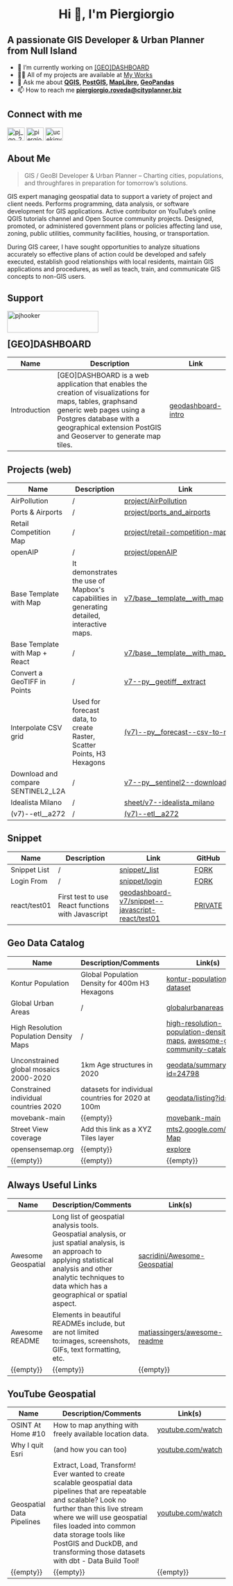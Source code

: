 <h1 align="center">Hi 👋, I'm Piergiorgio</h1>

## A passionate GIS Developer & Urban Planner from Null Island

- 🔭 I’m currently working on [[GEO]DASHBOARD](https://cityplanner.biz/geo-dashboard/geodashboard-intro/)
- 👨‍💻 All of my projects are available at [My Works](https://drive.google.com/file/d/1aOcx2KWQx27OdtYLtqTKky5BpGKAjMpL/view?usp=sharing)
- 💬 Ask me about **[QGIS](https://www.qgis.org/en/site/), [PostGIS](https://postgis.net/), [MapLibre](https://maplibre.org/), [GeoPandas](https://geopandas.org/en/stable/)**
- 📫 How to reach me **piergiorgio.roveda@cityplanner.biz**

## Connect with me

<p align="left">
  <a href="https://x.com/Null_Island_Geo" target="blank"><img align="center" src="https://raw.githubusercontent.com/rahuldkjain/github-profile-readme-generator/master/src/images/icons/Social/twitter.svg" alt="pj_go_2020" height="30" width="40" /></a>
  <a href="https://linkedin.com/in/piergiorgioroveda-gis" target="blank"><img align="center" src="https://raw.githubusercontent.com/rahuldkjain/github-profile-readme-generator/master/src/images/icons/Social/linked-in-alt.svg" alt="piergiorgioroveda-gis" height="30" width="40" /></a>
  <a href="https://www.youtube.com/c/ucekiqyfsotumbptufps3tda" target="blank"><img align="center" src="https://raw.githubusercontent.com/rahuldkjain/github-profile-readme-generator/master/src/images/icons/Social/youtube.svg" alt="ucekiqyfsotumbptufps3tda" height="30" width="40" /></a>
</p>

## About Me

> GIS / GeoBI Developer & Urban Planner – Charting cities, populations, and throughfares in preparation for tomorrow’s solutions.

GIS expert managing geospatial data to support a variety of project and client needs. Performs programming, data analysis, or software development for GIS applications. Active contributor on YouTube’s online QGIS tutorials channel and Open Source community projects. Designed, promoted, or administered government plans or policies affecting land use, zoning, public utilities, community facilities, housing, or transportation. 

During GIS career, I have sought opportunities to analyze situations accurately so effective plans of action could be developed and safely executed, establish good relationships with local residents, maintain GIS applications and procedures, as well as teach, train, and communicate GIS concepts to non-GIS users.

## Support

<p><a href="https://www.buymeacoffee.com/pjhooker"> <img align="left" src="https://cdn.buymeacoffee.com/buttons/v2/default-yellow.png" height="50" width="210" alt="pjhooker" /></a></p>
<br><br>

## [GEO]DASHBOARD

| Name        | Description | Link       |
| ----------- | ----------- | ---------- |
|Introduction|[GEO]DASHBOARD is a web application that enables the creation of visualizations for maps, tables, graphsand generic web pages using a Postgres database with a geographical extension PostGIS and Geoserver to generate map tiles.|[geodashboard-intro](https://cityplanner.biz/geo-dashboard/geodashboard-intro/)|

## Projects (web)

| Name        | Description | Link       | GitHub|
| ----------- | ----------- | ---------- | ---------- |
|AirPollution|/| [project/AirPollution](https://cityplanner.biz/project/AirPollution/) |/|
|Ports & Airports|/| [project/ports_and_airports](https://cityplanner.biz/project/ports_and_airports/) |/|
|Retail Competition Map|/| [project/retail-competition-map](https://cityplanner.biz/project/retail-competition-map/) |/|
|openAIP|/| [project/openAIP](https://cityplanner.biz/project/openAIP/) |/|
|Base Template with Map|It demonstrates the use of Mapbox's capabilities in generating detailed, interactive maps.| [v7/base__template__with_map](https://cityplanner.biz/geodashboard-v7/base__template__with_map/)|[FORK](https://github.com/piergiorgio-roveda/geodashboard-v7--base__template__with_map)|
|Base Template with Map + React|/|[v7/base__template__with_map__react](https://cityplanner.biz/geodashboard-v7/base__template__with_map__react/)|[PRIVATE](doc/private-access.md)|
|Convert a GeoTIFF in Points|/|[v7--py__geotiff__extract](doc/private-access.md)|[PRIVATE](doc/private-access.md)|
|Interpolate CSV grid|Used for forecast data, to create Raster, Scatter Points, H3 Hexagons|[(v7)--py__forecast--csv-to-map](sheet/v7--py__forecast--csv-to-map.md)|[PRIVATE](doc/private-access.md)|
|Download and compare SENTINEL2_L2A|/|[v7--py__sentinel2--download](doc/private-access.md)|[PRIVATE](doc/private-access.md)|
|Idealista Milano|/|[sheet/v7--idealista_milano](sheet/v7--idealista_milano.md)|[PRIVATE](doc/private-access.md)|
|(v7)--etl__a272|/|[(v7)--etl__a272](doc/private-access.md)|[PRIVATE](doc/private-access.md)|

## Snippet

| Name        | Description | Link       | GitHub|
| ----------- | ----------- | ---------- | ---------- |
|Snippet List|/|[snippet/_list](https://cityplanner.biz/geodashboard-v7/snippet/_list/)|[FORK](https://github.com/piergiorgio-roveda/geodashboard-v7--snippet)|
|Login From|/|[snippet/login](https://cityplanner.biz/geodashboard-v7/snippet/login/)|[FORK](https://github.com/piergiorgio-roveda/geodashboard-v7--snippet)|
|react/test01|First test to use React functions with Javascript|[geodashboard-v7/snippet--javascript-react/test01](https://cityplanner.biz/geodashboard-v7/snippet--javascript-react/test01/index.php)|[PRIVATE](doc/private-access.md)|

## Geo Data Catalog

| Name        | Description/Comments | Link(s)       | Tags       |
| ----------- | ----------- | ---------- | ---------- |
|Kontur Population|Global Population Density for 400m H3 Hexagons|[kontur-population-dataset](https://data.humdata.org/dataset/kontur-population-dataset)|population, H3|
|Global Urban Areas|/|[globalurbanareas](https://dataforgood.facebook.com/dfg/tools/globalurbanareas#accessdata)|Urban Area|
|High Resolution Population Density Maps|/|[high-resolution-population-density-maps](https://dataforgood.facebook.com/dfg/tools/high-resolution-population-density-maps), [awesome-gee-community-catalog](https://gee-community-catalog.org/projects/hrsl/)|population|
|Unconstrained global mosaics 2000-2020|1km Age structures in 2020|[geodata/summary?id=24798](https://hub.worldpop.org/geodata/summary?id=24798)|age,sex|
|Constrained individual countries 2020|datasets for individual countries for 2020 at 100m|[geodata/listing?id=87](https://hub.worldpop.org/geodata/listing?id=87)|age,sex|
|movebank-main|{{empty}}|[movebank-main](https://www.movebank.org/cms/movebank-main)|animals|
|Street View coverage|Add this link as a XYZ Tiles layer|[mts2.google.com/mapslt](https://mts2.google.com/mapslt?lyrs%3Dsvv%26x%3D%7Bx%7D%26y%3D%7By%7D%26z%3D%7Bz%7D%26w%3D256%26h%3D256%26hl%3Den&style%3D40,18), [Map](https://sv-map.netlify.app/#base=roadmap&cov=official&panos=&zoom=9&center=50.93073802371819%2C10.251617431640627)|{{empty}}|
|opensensemap.org|{{empty}}|[explore](https://opensensemap.org/explore/6353cebe2380b2001b8c9e8e)|{{empty}}|
|{{empty}}|{{empty}}|{{empty}}|{{empty}}|

## Always Useful Links

| Name        | Description/Comments | Link(s)       |
| ----------- | ----------- | ---------- |
|Awesome Geospatial|Long list of geospatial analysis tools. Geospatial analysis, or just spatial analysis, is an approach to applying statistical analysis and other analytic techniques to data which has a geographical or spatial aspect.|[sacridini/Awesome-Geospatial](https://github.com/sacridini/Awesome-Geospatial)|
|Awesome README|Elements in beautiful READMEs include, but are not limited to:images, screenshots, GIFs, text formatting, etc.|[matiassingers/awesome-readme](https://github.com/matiassingers/awesome-readme?tab=readme-ov-file)|
|{{empty}}|{{empty}}|{{empty}}|

## YouTube Geospatial

| Name        | Description/Comments | Link(s)       |
| ----------- | ----------- | ---------- |
|OSINT At Home #10|How to map anything with freely available location data.|[youtube.com/watch](https://www.youtube.com/watch?v=bJkV3l5Haq0)|
|Why I quit Esri|(and how you can too)|[youtube.com/watch](https://www.youtube.com/watch?v=03UcZfI8G4s)|
|Geospatial Data Pipelines|Extract, Load, Transform! Ever wanted to create scalable geospatial data pipelines that are repeatable and scalable? Look no further than this live stream where we will use geospatial files loaded into common data storage tools like PostGIS and DuckDB, and transforming those datasets with dbt - Data Build Tool!|[youtube.com/watch](https://www.youtube.com/watch?v=OTo3xgJoZRM)|
|{{empty}}|{{empty}}|{{empty}}|


